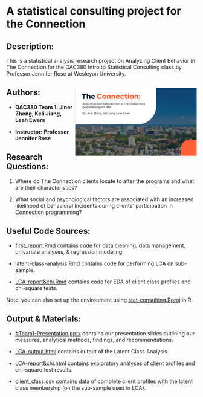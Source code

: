 # A statistical consulting project for the Connection

## Description:

This is a statistical analysis research project on Analyzing Client Behavior in The Connection for the QAC380 Intro to Statistical Consulting class by Professor Jennifer Rose at Wesleyan University. 

## Authors:<img src="connection.png" align="right" height="180"/>

-   **QAC380 Team 1: Jiner Zheng, Keli Jiang, Leah Ewers**

-   **Instructor: Professor Jennifer Rose**

## Research Questions:

1.  Where do The Connection clients locate to after the programs and what are their characteristics?

2.  What social and psychological factors are associated with an increased likelihood of behavioral incidents during clients' participation in Connection programming?

## Useful Code Sources:

-   [first_report.Rmd](https://github.com/Cyanjiner/stat-consulting/blob/main/first_report.Rmd) contains code for data cleaning, data management, univariate analyses, & regression modeling.

-   [latent-class-analysis.Rmd](https://github.com/Cyanjiner/stat-consulting/blob/main/latent-class-analysis.Rmd) contains code for performing LCA on sub-sample.

-   [LCA-report&chi.Rmd](https://github.com/Cyanjiner/stat-consulting/blob/main/LCA-report&chi.Rmd) contains code for EDA of client class profiles and chi-square tests.

Note: you can also set up the environment using [stat-consulting.Rproj](https://github.com/Cyanjiner/stat-consulting/blob/main/stat-consulting.Rproj) in R.

## Output & Materials:

-   [#Team1-Presentation.pptx](https://github.com/Cyanjiner/stat-consulting/blob/main/%23Team1-Presentation.pptx) contains our presentation slides outlining our measures, analytical methods, findings, and recommendations.

-   [LCA-output.html](https://github.com/Cyanjiner/stat-consulting/blob/main/LCA-output.html) contains output of the Latent Class Analysis.

-   [LCA-report&chi.html](https://github.com/Cyanjiner/stat-consulting/blob/main/LCA-report-chi.html) contains exploratory analyses of client profiles and chi-square test results.

-   [client_class.csv](https://github.com/Cyanjiner/stat-consulting/blob/main/client_class.csv) contains data of complete client profiles with the latent class membership (on the sub-sample used in LCA).
